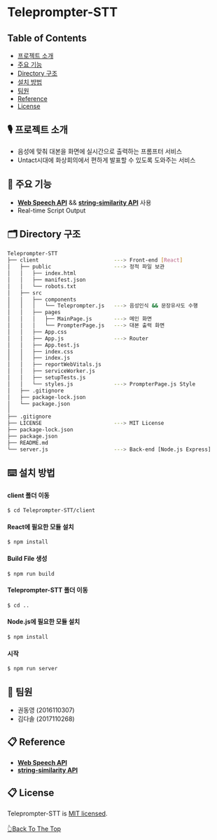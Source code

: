 # Teleprompter-STT

## Table of Contents
  - [프로젝트 소개](#-프로젝트-소개)
  - [주요 기능](#-주요-기능)
  - [Directory 구조](#-directory-구조)
  - [설치 방법](#keyboard-설치-방법)
  - [팀원](#-팀원)
  - [Reference](#-reference)
  - [License](#-license)


## 🎙 프로젝트 소개
  - 음성에 맞춰 대본을 화면에 실시간으로 출력하는 프롬프터 서비스
  - Untact시대에 화상회의에서 편하게 발표할 수 있도록 도와주는 서비스


## 📜 주요 기능
  - [**Web Speech API**](https://developer.mozilla.org/en-US/docs/Web/API/Web_Speech_API) && [**string-similarity API**](https://www.npmjs.com/package/) 사용
  - Real-time Script Output


## 🗂 Directory 구조
```bash
Teleprompter-STT
├── client                        ---> Front-end [React]
│   ├── public                    ---> 정적 파일 보관
│   │   ├── index.html
│   │   ├── manifest.json
│   │   └── robots.txt
│   ├── src
│   │   ├── components
│   │   │   └── Teleprompter.js   ---> 음성인식 && 문장유사도 수행 
│   │   ├── pages
│   │   │   ├── MainPage.js       ---> 메인 화면
│   │   │   └── PrompterPage.js   ---> 대본 출력 화면
│   │   ├── App.css
│   │   ├── App.js                ---> Router
│   │   ├── App.test.js
│   │   ├── index.css
│   │   ├── index.js
│   │   ├── reportWebVitals.js
│   │   ├── serviceWorker.js
│   │   ├── setupTests.js
│   │   └── styles.js             ---> PrompterPage.js Style
│   ├── .gitignore
│   ├── package-lock.json
│   └── package.json
│
├── .gitignore
├── LICENSE                       ---> MIT License
├── package-lock.json
├── package.json
├── README.md
└── server.js                     ---> Back-end [Node.js Express]
```

## :keyboard: 설치 방법


#### client 폴더 이동
`$ cd Teleprompter-STT/client`

#### React에 필요한 모듈 설치
`$ npm install`

#### Build File 생성
`$ npm run build`

#### Teleprompter-STT 폴더 이동
`$ cd ..`

#### Node.js에 필요한 모듈 설치
`$ npm install`

#### 시작
`$ npm run server`


## 👥 팀원
- 권동영 (2016110307)
- 김다솔 (2017110268)



## 📋 Reference
- [**Web Speech API**](https://developer.mozilla.org/en-US/docs/Web/API/Web_Speech_API)
- [**string-similarity API**](https://www.npmjs.com/package/)
  


## 📋 License
Teleprompter-STT is [MIT licensed](./LICENSE).
<br></br>
[👆Back To The Top](#Teleprompter-STT)